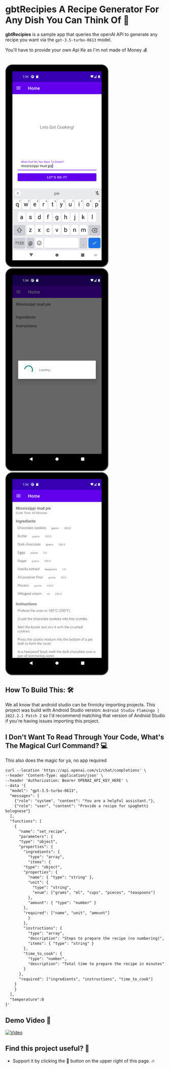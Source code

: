# gbtRecipies A Recipe Generator For Any Dish You Can Think Of  📖

**gbtRecipies** is a sample app that queries the openAI API to generate any recipe you want via the `gpt-3.5-turbo-0613` model. 

You'll have to provide your own Api Ke as I'm not made of Money 💰
<br>
<br>

<img src="github_assets/first_screen.png" width="325"/> <img src="github_assets/loading.png" width="325"/>  <img src="github_assets/recipe.png" width="325"/> 


## How To Build This: 🛠
We all know that android studio can be finnicky importing projects. This project was build with Android Studio version: `Android Studio Flamingo | 2022.2.1 Patch 2` so I'd recommend matching that version of Android Studio if you're having issues importing this project. 


## I Don't Want To Read Through Your Code, What's The Magical Curl Command? 💻 
This also does the magic for ya, no app required
```
curl --location 'https://api.openai.com/v1/chat/completions' \
--header 'Content-Type: application/json' \
--header 'Authorization: Bearer OPENAI_API_KEY_HERE' \
--data '{
  "model": "gpt-3.5-turbo-0613",
  "messages": [
    {"role": "system", "content": "You are a helpful assistant."},
    {"role": "user", "content": "Provide a recipe for spaghetti bolognese"}
  ],
  "functions": [
    {
      "name": "set_recipe",
      "parameters": {
	  "type": "object",
	  "properties": {
	    "ingredients": {
	      "type": "array",
	      "items": {
		"type": "object",
		"properties": {
		  "name": { "type": "string" },
		  "unit": { 
		    "type": "string",
		    "enum": ["grams", "ml", "cups", "pieces", "teaspoons"]
		  },
		  "amount": { "type": "number" }
		},
		"required": ["name", "unit", "amount"]
	      }
	    },
	    "instructions": {
	      "type": "array",
	      "description": "Steps to prepare the recipe (no numbering)",
	      "items": { "type": "string" }
	    },
	    "time_to_cook": {
	      "type": "number",
	      "description": "Total time to prepare the recipe in minutes"
	    }
	  },
	  "required": ["ingredients", "instructions", "time_to_cook"]
	}
    }
  ],
  "temperature":0
}'
```

## Demo Video 🎥 
[![Video](https://img.youtube.com/vi/aR_MctsD9zY/0.jpg)](https://www.youtube.com/watch?v=aR_MctsD9zY)

## Find this project useful? 🔎

* Support it by clicking the 🌟 button on the upper right of this page. 🔥



